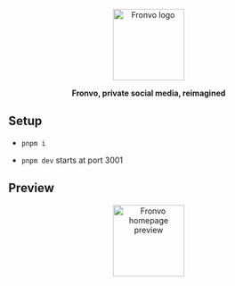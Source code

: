<p align='center'>
    <img width='128' height='128' src='https://v3.fronvo.com/favicon.ico' alt='Fronvo logo' />
</p>

<p align='center'>
    <b>
        Fronvo, private social media, reimagined
    </b>
</p>

## Setup

- `pnpm i`

- `pnpm dev` starts at port 3001

## Preview

<p align='center'>
    <img width='128' height='128' src='https://github.com/Fronvo/site/blob/v3/.github/assets/preview.png?raw=true' alt='Fronvo homepage preview' />
</p>

